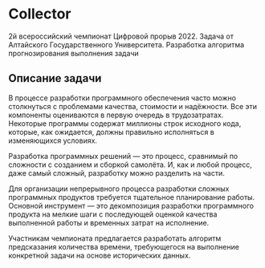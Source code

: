 # Collector
2й всероссийский чемпионат Цифровой прорыв 2022. Задача от Алтайского Государственного Университета. Разработка алгоритма прогнозирования выполнения задачи

## Описание задачи
В процессе разработки программного обеспечения часто можно столкнуться с проблемами качества, стоимости и надёжности. Все эти компоненты оцениваются в первую очередь в трудозатратах. Некоторые программы содержат миллионы строк исходного кода, которые, как ожидается, должны правильно исполняться в изменяющихся условиях.

Разработка программных решений — это процесс, сравнимый по сложности с созданием и сборкой самолёта. И, как и любой процесс, даже самый сложный, разработку можно разделить на части.

Для организации непрерывного процесса разработки сложных программных продуктов требуется тщательное планирование работы. Основной инструмент — это декомпозиция разработки программного продукта на мелкие шаги с последующей оценкой качества выполненной работы и временных затрат на исполнение.

Участникам чемпионата предлагается разработать алгоритм предсказания количества времени, требующегося на выполнение конкретной задачи на основе исторических данных.
